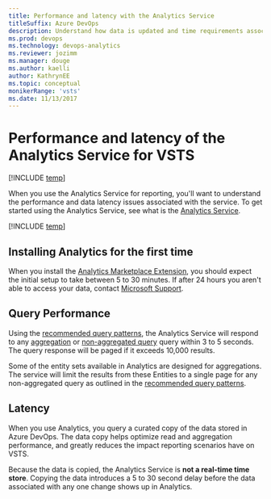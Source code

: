 ```yaml
---
title: Performance and latency with the Analytics Service
titleSuffix: Azure DevOps   
description: Understand how data is updated and time requirements associated with querying the Analytics Service 
ms.prod: devops
ms.technology: devops-analytics
ms.reviewer: jozimm
ms.manager: douge
ms.author: kaelli
author: KathrynEE
ms.topic: conceptual
monikerRange: 'vsts'
ms.date: 11/13/2017
---
```


# Performance and latency of the Analytics Service for VSTS

[!INCLUDE [temp](../../_shared/version-vsts-only.md)]

When you use the Analytics Service for reporting, you'll want to understand the performance and data latency issues associated with the service. To get started using the Analytics Service, see what is the [Analytics Service](./what-is-analytics.md).

[!INCLUDE [temp](../_shared/analytics-preview.md)]

## Installing Analytics for the first time
When you install the [Analytics Marketplace Extension](https://marketplace.visualstudio.com/items?itemName=ms.vss-analytics), you should expect the initial setup to take between 5 to 30 minutes. If after 24 hours you aren't able to access your data, contact [Microsoft Support](https://docs.microsoft.com/vsts/user-guide/provide-feedback?toc=/vsts/user-guide/toc.json&bc=/vsts/user-guide/breadcrumb/toc.json).

## Query Performance
Using the [recommended query patterns](../extend-analytics/odata-query-guidelines.md), the Analytics Service will respond to any [aggregation](../extend-analytics/aggregated-data-analytics.md) or [non-aggregated query](../extend-analytics/analytics-recipes.md) query within 3 to 5 seconds. The query response will be paged if it exceeds 10,000 results. 

Some of the entity sets available in Analytics are designed for aggregations.  The service will limit the results from these Entities to a single page for any non-aggregated query as outlined in the [recommended query patterns](../extend-analytics/odata-query-guidelines.md).

## Latency
When you use Analytics, you query a curated copy of the data stored in Azure DevOps. The data copy helps optimize read and aggregation performance, and greatly reduces the impact reporting scenarios have on VSTS.

Because the data is copied, the Analytics Service is **not a real-time time store**.  Copying the data introduces a 5 to 30 second delay before the data associated with any one change shows up in Analytics. 


